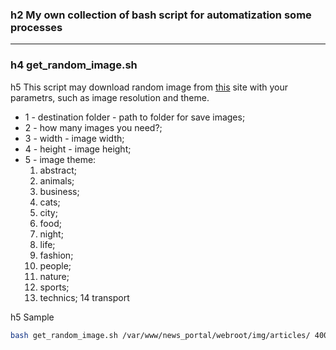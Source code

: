 ### h2 My own collection of bash script for automatization some processes

***

### h4 get_random_image.sh
h5 This script may download random image from [this](http://lorempixel.com/) site with your parametrs, such as image resolution and theme.

* 1 - destination folder - path to folder for save images;
* 2 - how many images you need?;
* 3 - width - image width;
* 4 - height - image height;
* 5 - image theme: 
	1. abstract; 
	2. animals;
	3. business;
	4. cats;
	5. city;
	6. food;
	7. night;
	8. life;
	9. fashion;
	10. people;
	11. nature;
	12. sports;
	13. technics;
	14 transport
 
 h5 Sample
 ```bash
 bash get_random_image.sh /var/www/news_portal/webroot/img/articles/ 400 720 480 technics
 ```
